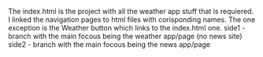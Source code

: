 The index.html is the project with all the weather app stuff that is requiered. I linked the navigation pages to html files with corisponding names. The one exception is the Weather button which links to the index.html one.
side1 - branch with the main focous being the weather app/page (no news site)
side2 - branch with the main focous being the news app/page
